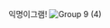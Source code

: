익명이그램!
![Group 9 (4)](https://user-images.githubusercontent.com/79035952/231029706-519529d3-ded3-4a91-b777-c42cf4532f09.png)
